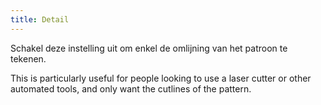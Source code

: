 ```yaml
---
title: Detail
---
```


Schakel deze instelling uit om enkel de omlijning van het patroon te tekenen.

This is particularly useful for people looking to use a laser cutter or other automated tools, and only want the cutlines of the pattern.
